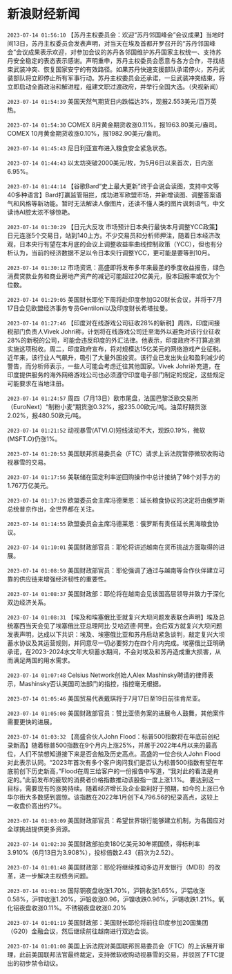 # 新浪财经新闻
`2023-07-14 01:56:10` 【苏丹主权委员会：欢迎“苏丹邻国峰会”会议成果】当地时间13日，苏丹主权委员会发表声明，对当天在埃及首都开罗召开的“苏丹邻国峰会”会议成果表示欢迎，对参加会议的苏丹各邻国维护苏丹国家主权统一、支持苏丹安全稳定的表态表示感谢。声明重申，苏丹主权委员会愿意与各方合作，寻找结束武装冲突、恢复国家安宁的有效路径。如果苏丹快速支援部队承诺停火，苏丹武装部队将立即停止所有军事行动。苏丹主权委员会还承诺，一旦武装冲突结束，将立即启动全面政治和解进程，组建文职过渡政府，并举行全国大选。（央视新闻）

`2023-07-14 01:54:39` 美国天然气期货日内跌幅达3%，现报2.553美元/百万英热。

`2023-07-14 01:54:30` COMEX 8月黄金期货收涨0.11%，报1963.80美元/盎司。COMEX 10月黄金期货收涨0.10%，报1982.90美元/盎司。

`2023-07-14 01:45:43` 尼日利亚宣布进入粮食安全紧急状态。

`2023-07-14 01:44:43` 以太坊突破2000美元/枚，为5月6日以来首次，日内涨6.95%。

`2023-07-14 01:44:14` 【谷歌Bard“史上最大更新”终于会说会读图，支持中文等40多种语言】Bard打赢监管阻拦，成功进军欧盟市场，并新增读图、调整答案语气和风格等新功能。暂时无法解读人像图片，还读不懂人类的图片讽刺语气，中文读诗AI腔太浓不够惊艳。

`2023-07-14 01:30:29` 【日元大反攻 市场预计日本央行最快本月调整YCC政策】日元连涨5个交易日，站到140上方。不少交易员和分析师押注，随着日本经济改观，日本央行有望在本月底的会议上调整收益率曲线控制政策（YCC），但也有分析认为，当前的经济数据不足以令日本央行调整YCC，更可能是要等到10月。

`2023-07-14 01:30:12` 市场资讯：高盛即将发布多年来最差的季度收益报告，绿色消费贷款业务和商业房地产资产的减记可能超过20亿美元，股本回报率或仅为个位数。

`2023-07-14 01:29:05` 美国财长耶伦下周将赴印度参加G20财长会议，并将于7月17日会见欧盟经济事务专员Gentiloni以及印度财长希塔拉曼。

`2023-07-14 01:27:46` 【印度对在线游戏公司征收28%的新税】周四，印度间接税部门负责人Vivek Johri称，计划将在线游戏公司迁至海外以避免对该行业征收28%的新税的公司，可能会违反印度的外汇法律。他表示，印度政府不打算追溯实施这项税收。周二，印度政府宣布，将对规模达15亿美元的网络游戏产业征税。近年来，该行业人气飙升，吸引了大量外国投资。该行业已发出失业和盈利减少的警告，而分析师表示，一些人可能会考虑迁往其他国家。Vivek Johri补充道，在印度提供服务的海外网络游戏公司也必须遵守印度电子部门制定的规定，这些规定可能要求在当地注册。

`2023-07-14 01:24:57` 周四（7月13日）欧市尾盘，法国巴黎泛欧交易所（EuroNext）“制粉小麦”期货涨0.32%，报235.00欧元/吨。油菜籽期货涨2.02%，报480.50欧元/吨。

`2023-07-14 01:21:52` 动视暴雪(ATVI.O)短线波动不大，现跌0.19%，微软(MSFT.O)仍涨1%。

`2023-07-14 01:20:53` 美国联邦贸易委员会（FTC）请求上诉法院暂停微软收购动视暴雪的交易。

`2023-07-14 01:17:56` 美联储在固定利率逆回购操作中总计接纳了98个对手方的1.767万亿美元。

`2023-07-14 01:17:26` 欧盟委员会主席冯德莱恩：延长粮食协议的决定将由俄罗斯总统普京作出，全世界都在关注。

`2023-07-14 01:14:55` 欧盟委员会主席冯德莱恩：俄罗斯有责任延长黑海粮食协议。

`2023-07-14 01:10:01` 美国财政部官员：耶伦将讲述越南在货币挑战方面取得的进展。

`2023-07-14 01:08:59` 美国财政部官员：耶伦强调了通过与越南等合作伙伴建立可靠的供应链来增强经济韧性的重要性。

`2023-07-14 01:08:37` 美国财政部：耶伦将在越南会见该国高层领导并致力于深化双边经济关系。

`2023-07-14 01:08:31` 【埃及和埃塞俄比亚就复兴大坝问题发表联合声明】埃及总统塞西当天会见了埃塞俄比亚总理阿比·艾哈迈德·阿里。会后双方就复兴大坝问题发表声明，达成以下共识：埃及、埃塞俄比亚和苏丹启动紧急谈判，敲定复兴大坝蓄水协议及其运营规则，并同意尽一切必要努力在四个月内完成。埃塞俄比亚明确承诺，在2023-2024水文年大坝蓄水期间，不会对埃及和苏丹造成重大损害，从而满足两国的用水需求。

`2023-07-14 01:07:48` Celsius Network创始人Alex Mashinsky聘请的律师表示，Mashinsky否认美国司法部门的指控，指控毫无根据。

`2023-07-14 01:05:46` 美国贸易代表戴琪将于7月17日至19日前往肯尼亚。

`2023-07-14 01:05:08` 美国财政部官员：赞比亚债务案的进展令人鼓舞，其他案件需要更快的进展。

`2023-07-14 01:03:32` 【高盛合伙人John Flood：标普500指数将在年底前创纪录新高】随着标普500指数在9个月内上涨25%，并居于2022年4月以来的最高位，人们不禁想知道接下来是否会触及历史高点。高盛的一位合伙人John Flood对此表示认同。“2023年首次有多个客户询问我们是否认为标普500指数有望在年底前创下历史新高，”Flood在周三给客户的一份报告中写道，“我对此的看法是肯定的。”此前发布的疲软的消费者价格指数推动该股指一度上涨1.1%。 要达到这一目标，需要现有的涨势持续。随着经济增长及企业盈利好于预期，如今的上涨已令华尔街大多数感到震惊。该指数在2022年1月创下4,796.56的纪录高点，这较上一收盘价高出约7%。

`2023-07-14 01:03:09` 美国财政部官员：希望世界银行能够建立机制，为各国应对全球挑战提供更多资源。

`2023-07-14 01:02:38` 美国财政部拍卖180亿美元30年期国债，得标利率3.910%（6月13日为3.908%），投标倍数2.43（前次为2.52）。

`2023-07-14 01:01:48` 美国财政部：耶伦将继续推动多边开发银行（MDB）的改革，进一步解决主权债务问题。

`2023-07-14 01:01:36` 国际铜夜盘收涨1.70%，沪铜收涨1.65%，沪铝收涨0.58%，沪锌收涨1.20%，沪铅收涨0.96，沪镍收跌0.96%，沪锡收跌1.21%。氧化铝夜盘收涨0.11%。不锈钢夜盘收涨0.20%

`2023-07-14 01:01:19` 美国财政部：美国财长耶伦将前往印度参加20国集团（G20）金融会议，然后继续前往越南进行双边会谈。

`2023-07-14 01:01:08` 美国上诉法院对美国联邦贸易委员会（FTC）的上诉展开审理，此前美国联邦法官最终裁定，支持微软收购动视暴雪的交易，并驳回了FTC提出的初步禁令动议。

